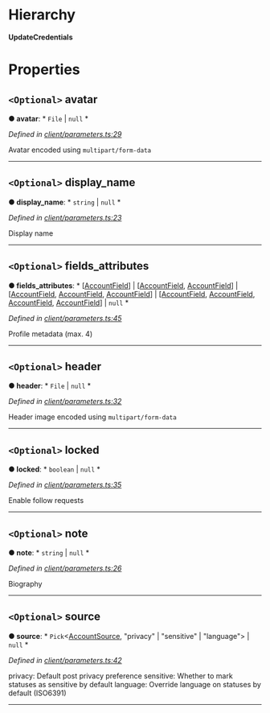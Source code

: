 

# Hierarchy

**UpdateCredentials**

# Properties

<a id="avatar"></a>

## `<Optional>` avatar

**● avatar**: * `File` &#124; `null`
*

*Defined in [client/parameters.ts:29](https://github.com/lagunehq/core/blob/daa242c/src/client/parameters.ts#L29)*

Avatar encoded using `multipart/form-data`

___
<a id="display_name"></a>

## `<Optional>` display_name

**● display_name**: * `string` &#124; `null`
*

*Defined in [client/parameters.ts:23](https://github.com/lagunehq/core/blob/daa242c/src/client/parameters.ts#L23)*

Display name

___
<a id="fields_attributes"></a>

## `<Optional>` fields_attributes

**● fields_attributes**: * [[AccountField](_entities_account_.accountfield.md)] &#124; [[AccountField](_entities_account_.accountfield.md), [AccountField](_entities_account_.accountfield.md)] &#124; [[AccountField](_entities_account_.accountfield.md), [AccountField](_entities_account_.accountfield.md), [AccountField](_entities_account_.accountfield.md)] &#124; [[AccountField](_entities_account_.accountfield.md), [AccountField](_entities_account_.accountfield.md), [AccountField](_entities_account_.accountfield.md), [AccountField](_entities_account_.accountfield.md)] &#124; `null`
*

*Defined in [client/parameters.ts:45](https://github.com/lagunehq/core/blob/daa242c/src/client/parameters.ts#L45)*

Profile metadata (max. 4)

___
<a id="header"></a>

## `<Optional>` header

**● header**: * `File` &#124; `null`
*

*Defined in [client/parameters.ts:32](https://github.com/lagunehq/core/blob/daa242c/src/client/parameters.ts#L32)*

Header image encoded using `multipart/form-data`

___
<a id="locked"></a>

## `<Optional>` locked

**● locked**: * `boolean` &#124; `null`
*

*Defined in [client/parameters.ts:35](https://github.com/lagunehq/core/blob/daa242c/src/client/parameters.ts#L35)*

Enable follow requests

___
<a id="note"></a>

## `<Optional>` note

**● note**: * `string` &#124; `null`
*

*Defined in [client/parameters.ts:26](https://github.com/lagunehq/core/blob/daa242c/src/client/parameters.ts#L26)*

Biography

___
<a id="source"></a>

## `<Optional>` source

**● source**: * `Pick`<[AccountSource](_entities_account_.accountsource.md),  "privacy" &#124; "sensitive" &#124; "language"> &#124; `null`
*

*Defined in [client/parameters.ts:42](https://github.com/lagunehq/core/blob/daa242c/src/client/parameters.ts#L42)*

privacy: Default post privacy preference sensitive: Whether to mark statuses as sensitive by default language: Override language on statuses by default (ISO6391)

___

